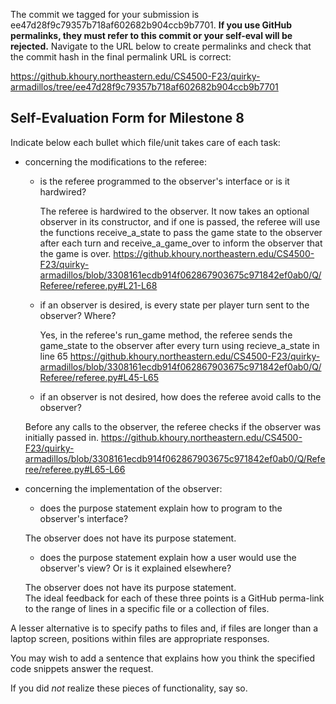 The commit we tagged for your submission is ee47d28f9c79357b718af602682b904ccb9b7701.
**If you use GitHub permalinks, they must refer to this commit or your self-eval will be rejected.**
Navigate to the URL below to create permalinks and check that the commit hash in the final permalink URL is correct:

https://github.khoury.northeastern.edu/CS4500-F23/quirky-armadillos/tree/ee47d28f9c79357b718af602682b904ccb9b7701

## Self-Evaluation Form for Milestone 8

Indicate below each bullet which file/unit takes care of each task:

- concerning the modifications to the referee: 

  - is the referee programmed to the observer's interface
    or is it hardwired?
    
    The referee is hardwired to the observer. It now takes an optional observer in its constructor, and if one is passed, the referee will use the functions
    receive_a_state to pass the game state to the observer after each turn and receive_a_game_over to inform the observer that the game is over.
    https://github.khoury.northeastern.edu/CS4500-F23/quirky-armadillos/blob/3308161ecdb914f062867903675c971842ef0ab0/Q/Referee/referee.py#L21-L68
  - if an observer is desired, is every state per player turn sent to
    the observer? Where? 
    
    Yes, in the referee's run_game method, the referee sends the game_state to the observer after every turn using recieve_a_state in line 65
    https://github.khoury.northeastern.edu/CS4500-F23/quirky-armadillos/blob/3308161ecdb914f062867903675c971842ef0ab0/Q/Referee/referee.py#L45-L65
  - if an observer is not desired, how does the referee avoid calls to
    the observer?
    
  Before any calls to the observer, the referee checks if the observer was initially passed in.
  https://github.khoury.northeastern.edu/CS4500-F23/quirky-armadillos/blob/3308161ecdb914f062867903675c971842ef0ab0/Q/Referee/referee.py#L65-L66
- concerning the implementation of the observer:

  - does the purpose statement explain how to program to the
    observer's interface? 
    
  The observer does not have its purpose statement.
  - does the purpose statement explain how a user would use the
    observer's view? Or is it explained elsewhere? 
    
  The observer does not have its purpose statement. <br>
The ideal feedback for each of these three points is a GitHub
perma-link to the range of lines in a specific file or a collection of
files.

A lesser alternative is to specify paths to files and, if files are
longer than a laptop screen, positions within files are appropriate
responses.

You may wish to add a sentence that explains how you think the
specified code snippets answer the request.

If you did *not* realize these pieces of functionality, say so.

